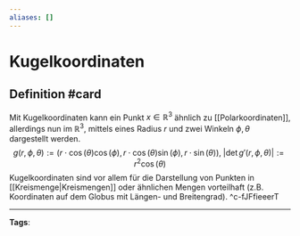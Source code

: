 ```yaml
---
aliases: []
---
```


# Kugelkoordinaten
## Definition #card 
Mit Kugelkoordinaten kann ein Punkt $x \in \mathbb{R}^{3}$ ähnlich zu [[Polarkoordinaten]], allerdings nun im $\mathbb{R}^{3}$, mittels eines Radius $r$ und zwei Winkeln $\phi, \theta$ dargestellt werden.
$$
g(r,\phi,\theta) := (r \cdot \cos(\theta) \cos(\phi), r \cdot \cos(\theta) \sin(\phi), r \cdot \sin(\theta)),\;
|\det g'(r,\phi,\theta)| := r^{2} \cos(\theta)
$$
Kugelkoordinaten sind vor allem für die Darstellung von Punkten in [[Kreismenge|Kreismengen]] oder ähnlichen Mengen vorteilhaft (z.B. Koordinaten auf dem Globus mit Längen- und Breitengrad).
^c-fJFfieeerT

---
**Tags**: 
